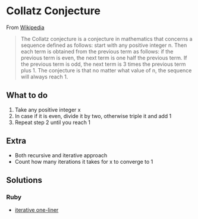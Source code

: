 # Collatz Conjecture

From [Wikipedia](https://en.wikipedia.org/wiki/Collatz_conjecture)

> The Collatz conjecture is a conjecture in mathematics that concerns a sequence defined as follows: 
> start with any positive integer n. 
> Then each term is obtained from the previous term as follows: 
> if the previous term is even, the next term is one half the previous term. 
> If the previous term is odd, the next term is 3 times the previous term plus 1. 
> The conjecture is that no matter what value of n, the sequence will always reach 1.

## What to do
1. Take any positive integer x
1. In case if it is even, divide it by two, otherwise triple it and add 1
1. Repeat step 2 until you reach 1

## Extra
* Both recursive and iterative approach
* Count how many iterations it takes for x to converge to 1

## Solutions
### Ruby
* [iterative one-liner](https://github.com/sigarettenenkoffie/CodingDrills/blob/master/Collatz%20conjecture/Iterative.rb)

